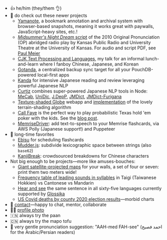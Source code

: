 - 👍 he/him (they/them 👌)
- 🔭 do check out these newer projects
  - [Yamanote](https://github.com/fasiha/yamanote), a bookmark annotation and archival system with browser-based snapshots, meaning it works great with paywalls, JavaScript-heavy sites, etc.!
  - [*Midsummer's Night Dream* script](https://fasiha.github.io/kansas-op-midsummer/) of the 2010 Original Pronunciation (OP) abridged radio play by Kansas Public Radio and University Theatre at the University of Kansas. For audio and script PDF, see [Paul Meier](https://www.paulmeier.com/dream-radio-broadcast/)
  - [CJK Text Processing and Languages](https://fasiha.github.io/cjk-2021/), my talk for an informal lunch-and-learn where I fanboy Chinese, Japanese, and Korean
  - [Gotanda](https://github.com/fasiha/gotanda-pouchdb-server), a centralized backup sync target for all your PouchDB-powered local-first apps
  - [Kanda](https://github.com/fasiha/kanda) for intensive Japanese reading and review leveraging powerful Japanese NLP
  - [Curtiz](https://github.com/fasiha/curtiz-japanese-nlp) combines super-powered Japanese NLP tools in Node: [MeCab](https://github.com/taku910/mecab), [UniDic](https://unidic.ninjal.ac.jp), [J.DepP](http://www.tkl.iis.u-tokyo.ac.jp/~ynaga/jdepp/#dl), [JMDict](http://jmdict.org/), [JMDict-Furigana](https://github.com/Doublevil/JmdictFurigana)
  - [Texture-shaded Globe](https://fasiha.github.io/post/texshade/) webapp and [implementation](https://github.com/fasiha/texshade-py/) of the lovely terrain-shading algorithm
  - [Call Faye](https://github.com/fasiha/hold-em-tools) is the perfect way to play probabilistic Texas hold 'em poker with the kids. See the [blog post](https://fasiha.github.io/post/risk-for-kids-and-grownups/).
  - [MemriseDriver](https://github.com/fasiha/memrise-driver): add text-to-speech to your Memrise flashcards, via AWS Polly (Japanese support!) and Puppeteer
- 🤳 long-time favorites
    - [Ebisu](https://fasiha.github.io/ebisu/) for scheduling flashcards
    - [Mudder.js](https://github.com/fasiha/mudderjs): subdivide lexicographic space between strings (also `base62`)
    - [KanjiBreak](https://kanjibreak.glitch.me): crowdsourced breakdowns for Chinese characters
-  Not big enough to be projects—more like amuses-bouches:
    - [Giant satellite-projected maps](https://observablehq.com/@fasiha/satellite-explorer-with-presets) for your walls, a set of four or seven: print them two meters wide!
    - [Frequency table of leading sounds in syllables](https://github.com/fasiha/sinic-fronts#readme) in Taigi (Taiwanese Hokkien) vs Cantonese vs Mandarin
    - [Hear and see](https://fasiha.github.io/glossika-example-sentence-1/) the same sentence in all sixty-five languages currently supported by [Glossika](https://ai.glossika.com/)
    - [US Covid deaths by county 2020 election results](https://github.com/fasiha/covid-county#readme)—morbid charts
- 🤙 [contact](https://fasiha.github.io/#contact)—happy to chat, mentor, collaborate
- 🧑‍🎨 [profile photo](https://www.flickr.com/photos/ain-t_looking_for_nothing/8757900003/)
- 🇮🇳 always try the paan
- 🇨🇳 always try the mapo tofu
- 👄 very gentle pronunciation suggestion: "AAH-med FAH-see" (احمد  فصيح for the Arabic/Persian readers)
